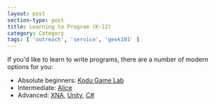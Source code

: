 ```yaml
---
layout: post
section-type: post
title: Learning to Program (K-12)
category: Category
tags: [ 'outreach', 'service', 'geek101' ]
---
```

If you'd like to learn to write programs, there are a number of modern options for you:
- Absolute beginners: [Kodu Game Lab](http://www.kodugamelab.com/)
- Intermediate: [Alice](http://www.alice.org/)
- Advanced: [XNA](monogame.net), [Unity](unity3d.com), [C#](http://msdn.microsoft.com/en-us/vstudio/hh341490.aspx)

